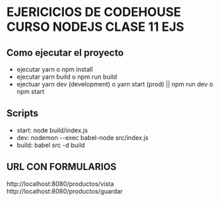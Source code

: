 # EJERICICIOS DE CODEHOUSE CURSO NODEJS CLASE 11 EJS

## Como ejecutar el proyecto

- ejecutar yarn o npm install
- ejecutar yarn build o npm run build
- ejectuar yarn dev (development) o yarn start (prod) || npm run dev o npm start

## Scripts

- start: node build/index.js
- dev: nodemon --exec babel-node src/index.js
- build: babel src -d build

## URL CON FORMULARIOS

http://localhost:8080/productos/vista
http://localhost:8080/productos/guardar
